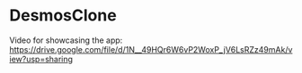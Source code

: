 ﻿# DesmosClone

Video for showcasing the app:
https://drive.google.com/file/d/1N__49HQr6W6vP2WoxP_jV6LsRZz49mAk/view?usp=sharing
